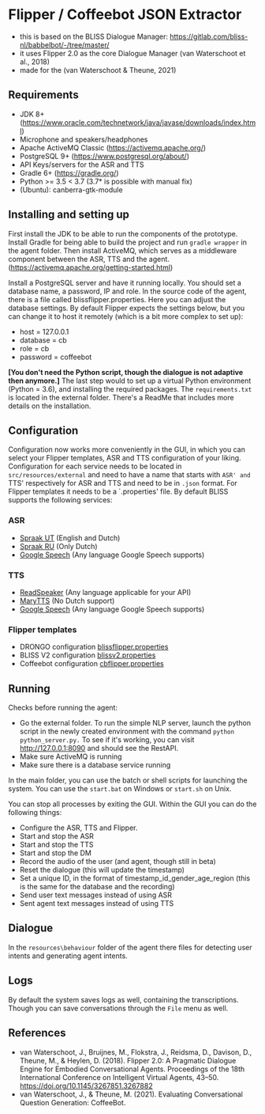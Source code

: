 # Flipper / Coffeebot JSON Extractor
- this is based on the BLISS Dialogue Manager: https://gitlab.com/bliss-nl/babbelbot/-/tree/master/
- it uses Flipper 2.0 as the core Dialogue Manager (van Waterschoot et al., 2018)
- made for the (van Waterschoot & Theune, 2021) 
## Requirements
- JDK 8+ (https://www.oracle.com/technetwork/java/javase/downloads/index.html)
- Microphone and speakers/headphones
- Apache ActiveMQ Classic (https://activemq.apache.org/)
- PostgreSQL 9+ (https://www.postgresql.org/about/)
- API Keys/servers for the ASR and TTS
- Gradle 6+ (https://gradle.org/)
- Python >= 3.5 < 3.7 (3.7* is possible with manual fix)
- (Ubuntu): canberra-gtk-module

## Installing and setting up
First install the JDK to be able to run the components of the prototype. Install Gradle for being able to build the project and run `gradle wrapper` in the agent folder. Then install ActiveMQ, which serves as a middleware component between the ASR, TTS and the agent. (https://activemq.apache.org/getting-started.html)

Install a PostgreSQL server and have it running locally. You should set a database name, a password, IP and role. In the source code of the agent, there is a file called blissflipper.properties. Here you can adjust the database settings. By default Flipper expects the settings below, but you can change it to host it remotely (which is a bit more complex to set up):
* host = 127.0.0.1
* database = cb
* role = cb
* password = coffeebot

**[You don't need the Python script, though the dialogue is not adaptive then anymore.]** The last step would to set up a virtual Python environment (Python = 3.6), and installing the required packages. The `requirements.txt` is located in the external folder. There's a ReadMe that includes more details on the installation.

## Configuration
<!--The system uses configuration files, which will be updated in the near future, but for now the most important ones are located in `src/resources/external`, where you need to modify `ASR.json` and `TTS.json` with the appropriate keys (and change their name from `ASR_global` to `ASR` and `TTS_global` to `TTS` respectively). The `GUI.json` file is the configuration needed for the GUI, where it will display the dialogue.-->
Configuration now works more conveniently in the GUI, in which you can select your Flipper templates, ASR and TTS configuration of your liking. Configuration for each service needs to be located in `src/resources/external` and need to have a name that starts with `ASR' and `TTS' respectively for ASR and TTS and need to be in `.json` format. For Flipper templates it needs to be a `.properties' file. By default BLISS supports the following services:
### ASR
* [Spraak UT](https://github.com/opensource-spraakherkenning-nl/Kaldi_NL) (English and Dutch)
* [Spraak RU](https://github.com/opensource-spraakherkenning-nl/Kaldi_NL) (Only Dutch)
* [Google Speech](https://cloud.google.com/speech-to-text/docs/quickstart-client-libraries) (Any language Google Speech supports)

### TTS
* [ReadSpeaker](https://www.readspeaker.com/nl/solutions/tekst-naar-spraak-voor-online-lezen/readspeaker-speechcloud-api/) (Any language applicable for your API)
* [MaryTTS](https://github.com/marytts/marytts/wiki/Local-MaryTTS-Server-Installation) (No Dutch support)
* [Google Speech](https://cloud.google.com/text-to-speech/docs/quickstart-client-libraries) (Any language Google Speech supports) 

### Flipper templates
* DRONGO configuration [blissflipper.properties](https://gitlab.com/bliss-nl/bliss-dm/-/blob/master/agent/src/main/resources/data/dm/blissflipper.properties)
* BLISS V2 configuration [blissv2.properties](https://gitlab.com/bliss-nl/bliss-dm/-/blob/master/agent/src/main/resources/data/dm/blissv2.properties)
* Coffeebot configuration [cbflipper.properties](https://gitlab.com/bliss-nl/bliss-dm/-/blob/master/agent/src/main/resources/data/dm/cbflipper.properties)

## Running
Checks before running the agent:
 * Go the external folder. To run the simple NLP server, launch the python script in the newly created environment with the command `python python_server.py.` To see if it's working, you can visit http://127.0.0.1:8090 and should see the RestAPI.
 * Make sure ActiveMQ is running
 * Make sure there is a database service running

In the main folder, you can use the batch or shell scripts for launching the system. You can use the `start.bat` on Windows or `start.sh` on Unix.

You can stop all processes by exiting the GUI. Within the GUI you can do the following things:
 * Configure the ASR, TTS and Flipper.
 * Start and stop the ASR
 * Start and stop the TTS
 * Start and stop the DM
 * Record the audio of the user (and agent, though still in beta)
 * Reset the dialogue (this will update the timestamp)
 * Set a unique ID, in the format of timestamp_id_gender_age_region (this is the same for the database and the recording)
 * Send user text messages instead of using ASR
 * Sent agent text messages instead of using TTS

 
## Dialogue
In the `resources\behaviour` folder of the agent there files for detecting user intents and generating agent intents.

## Logs
By default the system saves logs as well, containing the transcriptions. Though you can save conversations through the `File` menu as well.


## References
- van Waterschoot, J., Bruijnes, M., Flokstra, J., Reidsma, D., Davison, D., Theune, M., & Heylen, D. (2018). Flipper 2.0: A Pragmatic Dialogue Engine for Embodied Conversational Agents. Proceedings of the 18th International Conference on Intelligent Virtual Agents, 43–50. https://doi.org/10.1145/3267851.3267882
- van Waterschoot, J., & Theune, M. (2021). Evaluating Conversational Question Generation: CoffeeBot.

